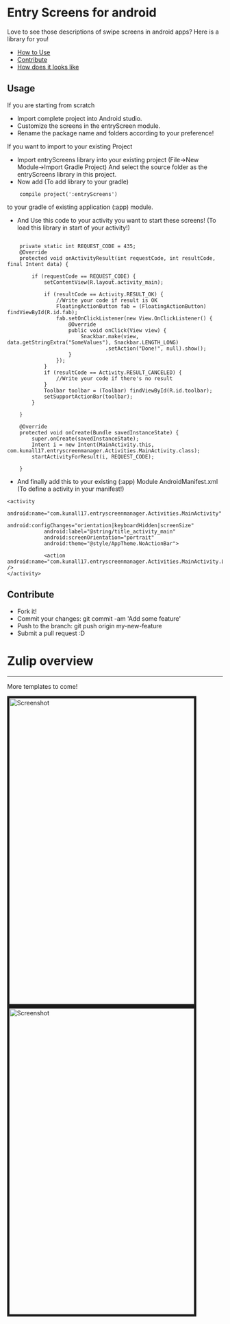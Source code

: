 Entry Screens for android
================
Love to see those descriptions of swipe screens in android apps?
Here is a library for you!

* [How to Use](#usage)
* [Contribute](#contribute)
* [How does it looks like](#zulip-overview)


Usage
-------

If you are starting from scratch 

* Import complete project into Android studio.
* Customize the screens in the entryScreen module.
* Rename the package name and folders according to your preference!


If you want to import to your existing Project  

* Import entryScreens library into your existing project (File->New Module->Import Gradle Project) And select the source folder as the entryScreens library in this project.
* Now add (To add library to your gradle)
```
    compile project(':entryScreens')
```
to your gradle of existing application (:app) module.

* And Use this code to your activity you want to start these screens! (To load this library in start of your activity!)

```
   
    private static int REQUEST_CODE = 435;
    @Override
    protected void onActivityResult(int requestCode, int resultCode, final Intent data) {

        if (requestCode == REQUEST_CODE) {
            setContentView(R.layout.activity_main);

            if (resultCode == Activity.RESULT_OK) {
                //Write your code if result is OK
                FloatingActionButton fab = (FloatingActionButton) findViewById(R.id.fab);
                fab.setOnClickListener(new View.OnClickListener() {
                    @Override
                    public void onClick(View view) {
                        Snackbar.make(view, data.getStringExtra("SomeValues"), Snackbar.LENGTH_LONG)
                                .setAction("Done!", null).show();
                    }
                });
            }
            if (resultCode == Activity.RESULT_CANCELED) {
                //Write your code if there's no result
            }
            Toolbar toolbar = (Toolbar) findViewById(R.id.toolbar);
            setSupportActionBar(toolbar);
        }

    }

    @Override
    protected void onCreate(Bundle savedInstanceState) {
        super.onCreate(savedInstanceState);
        Intent i = new Intent(MainActivity.this, com.kunall17.entryscreenmanager.Activities.MainActivity.class);
        startActivityForResult(i, REQUEST_CODE);

    }
```

* And finally add this to your existing (:app) Module AndroidManifest.xml (To define a activity in your manifest!)

```
<activity
            android:name="com.kunall17.entryscreenmanager.Activities.MainActivity"
            android:configChanges="orientation|keyboardHidden|screenSize"
            android:label="@string/title_activity_main"
            android:screenOrientation="portrait"
            android:theme="@style/AppTheme.NoActionBar">
            
            <action android:name="com.kunall17.entryscreenmanager.Activities.MainActivity.LAUNCH" />
</activity>
```
           
Contribute
-------
* Fork it!
* Commit your changes: git commit -am 'Add some feature'
* Push to the branch: git push origin my-new-feature
* Submit a pull request :D

# Zulip overview
-------
More templates to come!

<img alt="Screenshot" src="https://raw.githubusercontent.com/kunall17/EntryScreenManager/screenshots/entryscreen.gif" width="432" height="712" border="5" /> 
<img alt="Screenshot" src="https://raw.githubusercontent.com/kunall17/EntryScreenManager/screenshots/login.png" width="432" height="712" border="5" /> 
